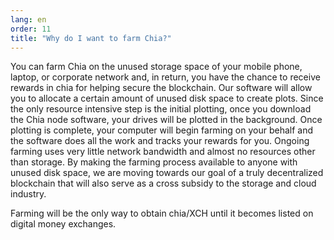 ```yaml
---
lang: en
order: 11
title: "Why do I want to farm Chia?"
---
```


You can farm Chia on the unused storage space of your mobile phone, laptop, or corporate network and, in return, you have the chance to receive rewards in chia for helping secure the blockchain. Our software will allow you to allocate a certain amount of unused disk space to create plots. Since the only resource intensive step is the initial plotting, once you download the Chia node software, your drives will be plotted in the background. Once plotting is complete, your computer will begin farming on your behalf and the software does all the work and tracks your rewards for you. Ongoing farming uses very little network bandwidth and almost no resources other than storage. By making the farming process available to anyone with unused disk space, we are moving towards our goal of a truly decentralized blockchain that will also serve as a cross subsidy to the storage and cloud industry.

Farming will be the only way to obtain chia/XCH until it becomes listed on digital money exchanges.
